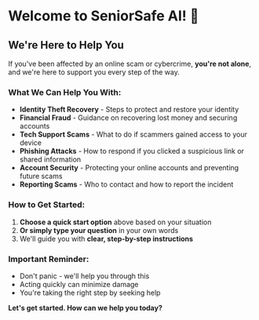 # Welcome to SeniorSafe AI! 👋

## We're Here to Help You

If you've been affected by an online scam or cybercrime, **you're not alone**, and we're here to support you every step of the way.

### What We Can Help You With:

- **Identity Theft Recovery** - Steps to protect and restore your identity
- **Financial Fraud** - Guidance on recovering lost money and securing accounts
- **Tech Support Scams** - What to do if scammers gained access to your device
- **Phishing Attacks** - How to respond if you clicked a suspicious link or shared information
- **Account Security** - Protecting your online accounts and preventing future scams
- **Reporting Scams** - Who to contact and how to report the incident

### How to Get Started:

1. **Choose a quick start option** above based on your situation
2. **Or simply type your question** in your own words
3. We'll guide you with **clear, step-by-step instructions**

### Important Reminder:

- Don't panic - we'll help you through this
- Acting quickly can minimize damage
- You're taking the right step by seeking help

**Let's get started. How can we help you today?**
